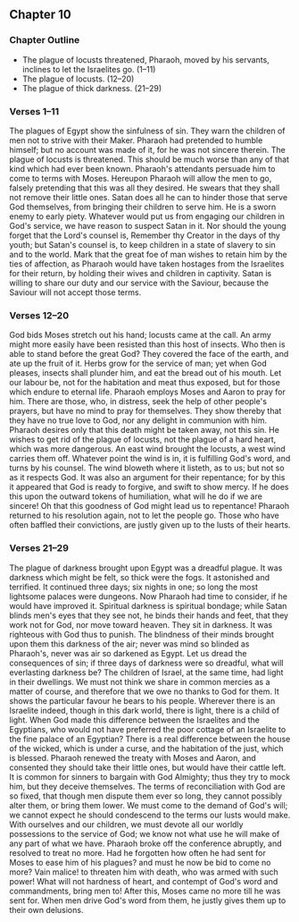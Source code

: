 ## Chapter 10

### Chapter Outline

- The plague of locusts threatened, Pharaoh, moved by his servants, inclines to let the Israelites go. (1–11)
- The plague of locusts. (12–20)
- The plague of thick darkness. (21–29)

### Verses 1–11

The plagues of Egypt show the sinfulness of sin. They warn the children of men not to strive with their Maker. Pharaoh had pretended to humble himself; but no account was made of it, for he was not sincere therein. The plague of locusts is threatened. This should be much worse than any of that kind which had ever been known. Pharaoh's attendants persuade him to come to terms with Moses. Hereupon Pharaoh will allow the men to go, falsely pretending that this was all they desired. He swears that they shall not remove their little ones. Satan does all he can to hinder those that serve God themselves, from bringing their children to serve him. He is a sworn enemy to early piety. Whatever would put us from engaging our children in God's service, we have reason to suspect Satan in it. Nor should the young forget that the Lord's counsel is, Remember thy Creator in the days of thy youth; but Satan's counsel is, to keep children in a state of slavery to sin and to the world. Mark that the great foe of man wishes to retain him by the ties of affection, as Pharaoh would have taken hostages from the Israelites for their return, by holding their wives and children in captivity. Satan is willing to share our duty and our service with the Saviour, because the Saviour will not accept those terms.

### Verses 12–20

God bids Moses stretch out his hand; locusts came at the call. An army might more easily have been resisted than this host of insects. Who then is able to stand before the great God? They covered the face of the earth, and ate up the fruit of it. Herbs grow for the service of man; yet when God pleases, insects shall plunder him, and eat the bread out of his mouth. Let our labour be, not for the habitation and meat thus exposed, but for those which endure to eternal life. Pharaoh employs Moses and Aaron to pray for him. There are those, who, in distress, seek the help of other people's prayers, but have no mind to pray for themselves. They show thereby that they have no true love to God, nor any delight in communion with him. Pharaoh desires only that this death might be taken away, not this sin. He wishes to get rid of the plague of locusts, not the plague of a hard heart, which was more dangerous. An east wind brought the locusts, a west wind carries them off. Whatever point the wind is in, it is fulfilling God's word, and turns by his counsel. The wind bloweth where it listeth, as to us; but not so as it respects God. It was also an argument for their repentance; for by this it appeared that God is ready to forgive, and swift to show mercy. If he does this upon the outward tokens of humiliation, what will he do if we are sincere! Oh that this goodness of God might lead us to repentance! Pharaoh returned to his resolution again, not to let the people go. Those who have often baffled their convictions, are justly given up to the lusts of their hearts.

### Verses 21–29

The plague of darkness brought upon Egypt was a dreadful plague. It was darkness which might be felt, so thick were the fogs. It astonished and terrified. It continued three days; six nights in one; so long the most lightsome palaces were dungeons. Now Pharaoh had time to consider, if he would have improved it. Spiritual darkness is spiritual bondage; while Satan blinds men's eyes that they see not, he binds their hands and feet, that they work not for God, nor move toward heaven. They sit in darkness. It was righteous with God thus to punish. The blindness of their minds brought upon them this darkness of the air; never was mind so blinded as Pharaoh's, never was air so darkened as Egypt. Let us dread the consequences of sin; if three days of darkness were so dreadful, what will everlasting darkness be? The children of Israel, at the same time, had light in their dwellings. We must not think we share in common mercies as a matter of course, and therefore that we owe no thanks to God for them. It shows the particular favour he bears to his people. Wherever there is an Israelite indeed, though in this dark world, there is light, there is a child of light. When God made this difference between the Israelites and the Egyptians, who would not have preferred the poor cottage of an Israelite to the fine palace of an Egyptian? There is a real difference between the house of the wicked, which is under a curse, and the habitation of the just, which is blessed. Pharaoh renewed the treaty with Moses and Aaron, and consented they should take their little ones, but would have their cattle left. It is common for sinners to bargain with God Almighty; thus they try to mock him, but they deceive themselves. The terms of reconciliation with God are so fixed, that though men dispute them ever so long, they cannot possibly alter them, or bring them lower. We must come to the demand of God's will; we cannot expect he should condescend to the terms our lusts would make. With ourselves and our children, we must devote all our worldly possessions to the service of God; we know not what use he will make of any part of what we have. Pharaoh broke off the conference abruptly, and resolved to treat no more. Had he forgotten how often he had sent for Moses to ease him of his plagues? and must he now be bid to come no more? Vain malice! to threaten him with death, who was armed with such power! What will not hardness of heart, and contempt of God's word and commandments, bring men to! After this, Moses came no more till he was sent for. When men drive God's word from them, he justly gives them up to their own delusions.

